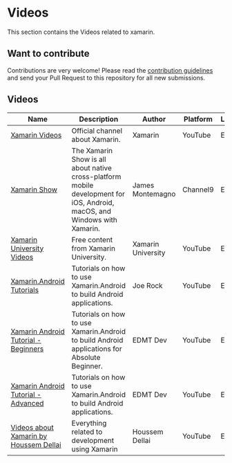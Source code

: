 # Videos

This section contains the Videos related to xamarin.

## Want to contribute

Contributions are very welcome! Please read the [contribution guidelines](contributing-guidelines.md) and send your Pull Request to this repository for all new submissions.

## Videos

Name | Description | Author | Platform | Language
------------ | ------- | ------- | ------- | -------
[Xamarin Videos](https://www.youtube.com/user/XamarinVideos) | Official channel about Xamarin. | Xamarin | YouTube | EN
[Xamarin Show](https://channel9.msdn.com/Shows/XamarinShow) | The Xamarin Show is all about native cross-platform mobile development for iOS, Android, macOS, and Windows with Xamarin. | James Montemagno | Channel9 | EN
[Xamarin University Videos](https://www.youtube.com/channel/UCykEmj8H8O0aE6QB1965XCg/) | Free content from Xamarin University. | Xamarin University | YouTube | EN
[Xamarin.Android Tutorials](https://www.youtube.com/playlist?list=PLCuRg51-gw5VqYchUekCqxUS9hEZkDf6l) | Tutorials on how to use Xamarin.Android to build Android applications. | Joe Rock | YouTube | EN
[Xamarin Android Tutorial - Beginners](https://www.youtube.com/playlist?list=PLaoF-xhnnrRVglZztNl99ih76fvBOLMe8) | Tutorials on how to use Xamarin.Android to build Android applications for Absolute Beginner. | EDMT Dev | YouTube | EN
[Xamarin Android Tutorial - Advanced](https://www.youtube.com/playlist?list=PLaoF-xhnnrRV92Y9HlqqutcwwRYm1LjP7) | Tutorials on how to use Xamarin.Android to build Android applications. | EDMT Dev | YouTube | EN
[Videos about Xamarin by Houssem Dellai](https://www.youtube.com/channel/UCCYR9GpcE3skVnyMU8Wx1kQ/search?query=xamarin) | Everything related to development using Xamarin | Houssem Dellai | YouTube | EN
